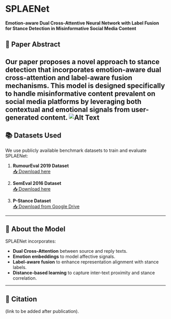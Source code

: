 # SPLAENet

**Emotion-aware Dual Cross-Attentive Neural Network with Label Fusion for Stance Detection in Misinformative Social Media Content**

## 📄 Paper Abstract
Our paper proposes a novel approach to stance detection that incorporates emotion-aware dual cross-attention and label-aware fusion mechanisms. This model is designed specifically to handle misinformative content prevalent on social media platforms by leveraging both contextual and emotional signals from user-generated content.
![Alt Text](flowchart.png)
---

## 📚 Datasets Used

We use publicly available benchmark datasets to train and evaluate SPLAENet:

1. **RumourEval 2019 Dataset**  
   [📥 Download here](https://figshare.com/articles/dataset/RumourEval_2019_data/8845580?file=16188500)

2. **SemEval 2016 Dataset**  
   [📥 Download here](https://www.saifmohammad.com/WebPages/StanceDataset.htm)

3. **P-Stance Dataset**  
   [📥 Download from Google Drive](https://drive.google.com/drive/folders/1so8lY1XKpnhUtTvb15edEz6aeHt7CSuh)

---

## 🧠 About the Model

SPLAENet incorporates:
- **Dual Cross-Attention** between source and reply texts.
- **Emotion embeddings** to model affective signals.
- **Label-aware fusion** to enhance representation alignment with stance labels.
- **Distance-based learning** to capture inter-text proximity and stance correlation.

---

## 📌 Citation

(link to be added after publication).
